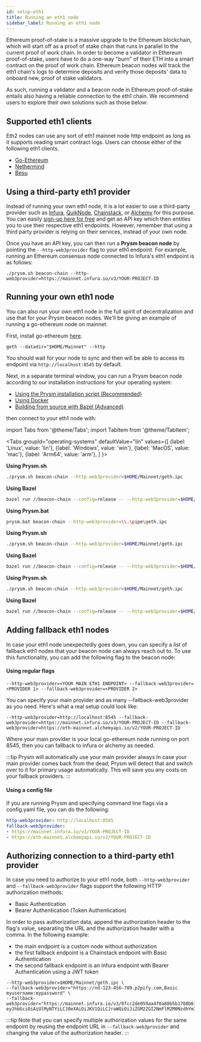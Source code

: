 ```yaml
---
id: setup-eth1
title: Running an eth1 node
sidebar_label: Running an eth1 node
---
```


Ethereum proof-of-stake is a massive upgrade to the Ethereum blockchain, which will start off as a proof of stake chain that runs in parallel to the current proof of work chain. In order to become a validator in Ethereum proof-of-stake, users have to do a one-way "burn" of their ETH into a smart contract on the proof of work chain. Ethereum beacon nodes will track the eth1 chain's logs to determine deposits and verify those deposits' data to onboard new, proof of stake validators.

As such, running a validator and a beacon node in Ethereum proof-of-stake entails also having a reliable connection to the eth1 chain. We recommend users to explore their own solutions such as those below:
  
## Supported eth1 clients

Eth2 nodes can use any sort of eth1 mainnet node http endpoint as long as it supports reading smart contract logs. Users can choose either of the following eth1 clients.

- [Go-Ethereum](https://github.com/ethereum/go-ethereum)
- [Nethermind](https://github.com/NethermindEth/nethermind)
- [Besu](https://github.com/hyperledger/besu)

## Using a third-party eth1 provider

Instead of running your own eth1 node, it is a lot easier to use a third-party provider such as [Infura](https://infura.io/), [QuikNode](https://www.quiknode.io/), [Chainstack](https://chainstack.com/), or [Alchemy](https://alchemyapi.io/) for this purpose. You can easily [sign-up here for free](https://infura.io/register) and get an API key which then entitles you to use their respective eth1 endpoints. However, remember that using a third party provider is relying on their services, instead of your own node. 

Once you have an API key, you can then run a **Prysm beacon node** by pointing the `--http-web3provider` flag to your eth1 endpoint. For example, running an Ethereum consensus node connected to Infura's eth1 endpoint is as follows:

```text
./prysm.sh beacon-chain --http-web3provider=https://mainnet.infura.io/v3/YOUR-PROJECT-ID
```

## Running your own eth1 node

You can also run your own eth1 node in the full spirit of decentralization and use that for your Prysm beacon nodes. We'll be giving an example of running a go-ethereum node on mainnet.

First, install go-ethereum [here](https://geth.ethereum.org/docs/).

```text
geth --datadir="$HOME/Mainnet" --http
```

You should wait for your node to sync and then will be able to access its endpoint via `http://localhost:8545` by default.

Next, in a separate terminal window, you can run a Prysm beacon node according to our installation instructions for your operating system:

* [Using the Prysm installation script (Recommended)](/docs/install/install-with-script)
* [Using Docker](/docs/install/install-with-docker)
* [Building from source with Bazel (Advanced)](/docs/install/install-with-bazel)

then connect to your eth1 node with:

import Tabs from '@theme/Tabs';
import TabItem from '@theme/TabItem';

<Tabs
  groupId="operating-systems"
  defaultValue="lin"
  values={[
    {label: 'Linux', value: 'lin'},
    {label: 'Windows', value: 'win'},
    {label: 'MacOS', value: 'mac'},
    {label: 'Arm64', value: 'arm'},
  ]
}>
<TabItem value="lin">

**Using Prysm.sh**

```bash
./prysm.sh beacon-chain --http-web3provider=$HOME/Mainnet/geth.ipc
```

**Using Bazel**

```bash
bazel run //beacon-chain --config=release -- --http-web3provider=$HOME/Mainnet/geth.ipc
```

</TabItem>
<TabItem value="win">

**Using Prysm.bat**

```bash
prysm.bat beacon-chain --http-web3provider=\\.\pipe\geth.ipc
```

</TabItem>
<TabItem value="mac">

**Using Prysm.sh**

```bash
./prysm.sh beacon-chain --http-web3provider=$HOME/Mainnet/geth.ipc
```

**Using Bazel**

```bash
bazel run //beacon-chain --config=release -- --http-web3provider=$HOME/Mainnet/geth.ipc
```

</TabItem>
<TabItem value="arm">

**Using Prysm.sh**

```bash
./prysm.sh beacon-chain --http-web3provider=$HOME/Mainnet/geth.ipc
```

**Using Bazel**

```bash
bazel run //beacon-chain --config=release -- --http-web3provider=$HOME/Mainnet/geth.ipc
```

</TabItem>
</Tabs>

## Adding fallback eth1 nodes

In case your eth1 node unexpectedly goes down, you can specify a list of fallback eth1 nodes that your beacon node can always reach out to. To use this functionality, you can add the following flag to the beacon node:

#### Using regular flags

```
--http-web3provider=<YOUR MAIN ETH1 ENDPOINT> --fallback-web3provider=<PROVIDER 1> --fallback-web3provider=<PROVIDER 2>
```

You can specify your main provider and as many --fallback-web3provider as you need. Here's what a real setup could look like:

```
--http-web3provider=http://localhost:8545 --fallback-web3provider=https://mainnet.infura.io/v3/YOUR-PROJECT-ID --fallback-web3provider=https://eth-mainnet.alchemyapi.io/v2/YOUR-PROJECT-ID
```

Where your main provider is your local go-ethereum node running on port 8545, then you can fallback to infura or alchemy as needed.

:::tip Prysm will automatically use your main provider always
In case your main provider comes back from the dead, Prysm will detect that and switch over to it for primary usage automatically. This will save you any costs on your fallback providers.
:::

#### Using a config file

If you are running Prysm and specifying command line flags via a config.yaml file, you can do the following:

```yaml
http-web3provider: http://localhost:8545
fallback-web3provider:
- https://mainnet.infura.io/v3/YOUR-PROJECT-ID
- https://eth-mainnet.alchemyapi.io/v2/YOUR-PROJECT-ID
```
## Authorizing connection to a third-party eth1 provider

In case you need to authorize to your eth1 node, both `--http-web3provider` and `--fallback-web3provider` flags support the following HTTP authorization methods:
- Basic Authentication
- Bearer Authentication (Token Authentication)

In order to pass authorization data, append the authorization header to the flag's value, separating the URL and the authorization header with a comma. In the following example:
- the main endpoint is a custom node without authorization
- the first fallback endpoint is a Chainstack endpoint with Basic Authentication
- the second fallback endpoint is an Infura endpoint with Bearer Authentication using a JWT token
```
--http-web3provider=$HOME/Mainnet/geth.ipc \
--fallback-web3provider="https://nd-123-456-789.p2pify.com,Basic myusername:mypassword" \
--fallback-web3provider="https://mainnet.infura.io/v3/0fcc2de059aa4f0a88b5b1708b614472,Bearer eyJhbGciOiAiUlMyNTYiLCJ0eXAiOiJKV1QiLCJraWQiOiJiZGM2ZGI2NmFlM2M0NzdhYmI0ZDk1NDc0N2ZiZjE4YSJ9.eyJleHAiOjE2MjExNTMwMDgsImF1ZCI6ImluZnVyYS5pbyJ9._evYtVED3VnKzyjQYTmlR98DRxa7oCJapG44MqFDKDQ"
```

:::tip 
Note that you can specify multiple authorization values for the same endpoint by reusing the endpoint URL in `--fallback-web3provider` and changing the value of the authorization header.
:::